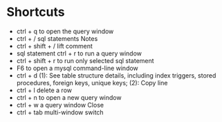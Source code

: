 # Shortcuts
- ctrl + q to open the query window  
- ctrl + / sql statements Notes  
- ctrl + shift + / lift comment  
- sql statement ctrl + r to run a query window  
- ctrl + shift + r to run only selected sql statement  
- F6 to open a mysql command-line window  
- ctrl + d (1): See table structure details, including index triggers, stored procedures, foreign keys, unique keys; (2): Copy line  
- ctrl + l delete a row  
- ctrl + n to open a new query window  
- ctrl + w a query window Close  
- ctrl + tab multi-window switch   
